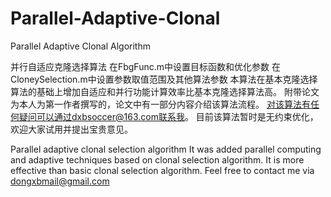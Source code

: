 # Parallel-Adaptive-Clonal
Parallel Adaptive Clonal Algorithm

并行自适应克隆选择算法 在FbgFunc.m中设置目标函数和优化参数 在CloneySelection.m中设置参数取值范围及其他算法参数
本算法在基本克隆选择算法的基础上增加自适应和并行功能计算效率比基本克隆选择算法高。
附带论文为本人为第一作者撰写的，论文中有一部分内容介绍该算法流程。 对该算法有任何疑问可以通过dxbsoccer@163.com联系我。 目前该算法暂时是无约束优化，欢迎大家试用并提出宝贵意见。

Parallel adaptive clonal selection algorithm It was added parallel computing and adaptive techniques based on clonal selection algorithm. It is more effective than basic clonal selection algorithm. Feel free to contact me via dongxbmail@gmail.com
